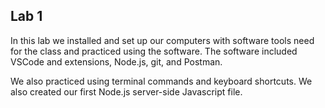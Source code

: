 ## Lab 1

In this lab we installed and set up our computers with software tools need for the class and practiced using the software. The software included VSCode and extensions, Node.js, git, and Postman.

We also practiced using terminal commands and keyboard shortcuts. We also created our first Node.js server-side Javascript file.
